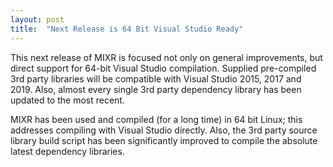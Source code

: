 ```yaml
---
layout: post
title:  "Next Release is 64 Bit Visual Studio Ready"
---
```

This next release of MIXR is focused not only on general improvements, but direct support for 64-bit Visual Studio compilation.  Supplied pre-compiled 3rd party libraries will be compatible with Visual Studio 2015, 2017 and 2019. Also, almost every single 3rd party dependency library has been updated to the most recent.

MIXR has been used and compiled (for a long time) in 64 bit Linux; this addresses compiling with Visual Studio directly.  Also, the 3rd party source library build script has been significantly improved to compile the absolute latest dependency libraries.

